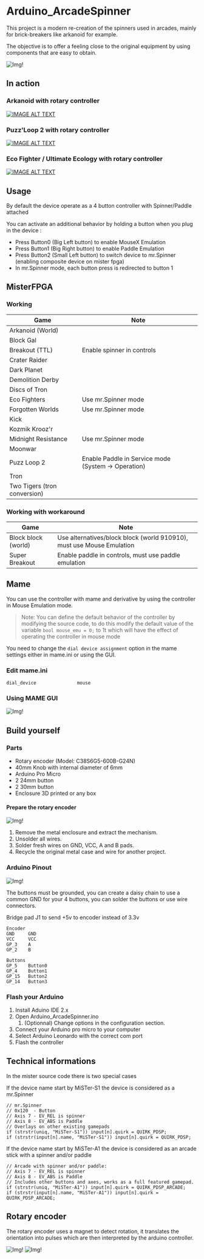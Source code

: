 # Arduino_ArcadeSpinner

This project is a modern re-creation of the spinners used in arcades, mainly for brick-breakers like arkanoid for example.

The objective is to offer a feeling close to the original equipment by using components that are easy to obtain.

![Img!](img/pic.jpg "Arcade Spinner")

## In action

### Arkanoid with rotary controller
[![IMAGE ALT TEXT](http://img.youtube.com/vi/QnDsVMLP6zM/0.jpg)](http://www.youtube.com/watch?v=QnDsVMLP6zM "Arkanoid with rotary controller on MisterFPGA")

### Puzz'Loop 2 with rotary controller
[![IMAGE ALT TEXT](http://img.youtube.com/vi/TzKd8ytODUM/0.jpg)](http://www.youtube.com/watch?v=TzKd8ytODUM "Puzz'Loop 2 with rotary controller on MisterFPGA")

### Eco Fighter / Ultimate Ecology with rotary controller
[![IMAGE ALT TEXT](http://img.youtube.com/vi/sb1mO-uq1ag/0.jpg)](http://www.youtube.com/watch?v=sb1mO-uq1ag "Eco Fighter / Ultimate Ecology with rotary controller on MisterFPGA")



## Usage

By default the device operate as a 4 button controller with Spinner/Paddle attached

You can activate an additional behavior by holding a button when you plug in the device : 

- Press Button0 (Big Left button) to enable MouseX Emulation
- Press Button1 (Big Right button) to enable Paddle Emulation
- Press Button2 (Small Left button) to switch device to mr.Spinner (enabling composite device on mister fpga)
 - In mr.Spinner mode, each button press is redirected to button 1

## MisterFPGA

### Working

| Game                          | Note|
|---                            |---| 
| Arkanoid (World)              | |
| Block Gal                     | |
| Breakout (TTL)                | Enable spinner in controls|
| Crater Raider                 | |
| Dark Planet                   | |
| Demolition Derby              | |
| Discs of Tron                 | |
| Eco Fighters                  | Use mr.Spinner mode |
| Forgotten Worlds              | Use mr.Spinner mode |
| Kick                          | |
| Kozmik Krooz'r                | |
| Midnight Resistance           | Use mr.Spinner mode |
| Moonwar                       | |
| Puzz Loop 2                   | Enable Paddle in Service mode (System -> Operation) |
| Tron                          | |
| Two Tigers (tron conversion)  | |

### Working with workaround
| Game                  | Note|
|---                    |---| 
| Block block (world)   | Use alternatives/block block (world 910910), must use Mouse Emulation |
| Super Breakout        | Enable paddle in controls, must use paddle emulation |

## Mame

You can use the controller with mame and derivative by using the controller in Mouse Emulation mode.

> Note: You can define the default behavior of the controller by modifying the source code, to do this modify the default value of the variable `bool mouse_emu = 0;` to 1t which will have the effect of operating the controller in mouse mode

You need to change the `dial device assignment` option in the mame settings either in mame.ini or using the GUI.

### Edit mame.ini 
```
dial_device               mouse
```
### Using MAME GUI

![Img!](img/mame.jpg "MAME")

## Build yourself

### Parts 

- Rotary encoder (Model: C38S6G5-600B-G24N)
- 40mm Knob with internal diameter of 6mm 
- Arduino Pro Micro
- 2 24mm button
- 2 30mm button
- Enclosure 3D printed or any box

#### Prepare the rotary encoder

![Img!](img/encoder.jpg "rotary encoder")

1. Remove the metal enclosure and extract the mechanism.
2. Unsolder all wires.
3. Solder fresh wires on GND, VCC, A and B pads.
4. Recycle the original metal case and wire for another project.

### Arduino Pinout

![Img!](img/arduino.jpg "Arduino")

The buttons must be grounded, you can create a daisy chain to use a common GND for your 4 buttons, you can solder the buttons or use wire connectors.

Bridge pad J1 to send +5v to encoder instead of 3.3v

```
Encoder
GND     GND
VCC     VCC
GP_3    A
GP_2    B

Buttons
GP_5    Button0
GP_4    Button1
GP_15   Button2
GP_14   Button3
```

### Flash your Arduino

1. Install Aduino IDE 2.x
2. Open Arduino_ArcadeSpinner.ino
    1. (Optionnal) Change options in the configuration section.
3. Connect your Arduino pro micro to your computer
4. Select Arduino Leonardo with the correct com port
5. Flash the controller

## Technical informations
In the mister source code there is two special cases

If the device name start by MiSTer-S1 the device is considered as a mr.Spinner

```
// mr.Spinner
// 0x120  - Button
// Axis 7 - EV_REL is spinner
// Axis 8 - EV_ABS is Paddle
// Overlays on other existing gamepads
if (strstr(uniq, "MiSTer-S1")) input[n].quirk = QUIRK_PDSP;
if (strstr(input[n].name, "MiSTer-S1")) input[n].quirk = QUIRK_PDSP;
```

If the device name start by MiSTer-A1 the device is considered as an arcade stick with a spinner and/or paddle
```
// Arcade with spinner and/or paddle:
// Axis 7 - EV_REL is spinner
// Axis 8 - EV_ABS is Paddle
// Includes other buttons and axes, works as a full featured gamepad.
if (strstr(uniq, "MiSTer-A1")) input[n].quirk = QUIRK_PDSP_ARCADE;
if (strstr(input[n].name, "MiSTer-A1")) input[n].quirk = QUIRK_PDSP_ARCADE;
```

## Rotary encoder

The rotary encoder uses a magnet to detect rotation, it translates the orientation into pulses which are then interpreted by the arduino controller.

![Img!](img/magnet.jpg "Magnet view")
![Img!](img/magnet2.jpg "Magnet controller")
